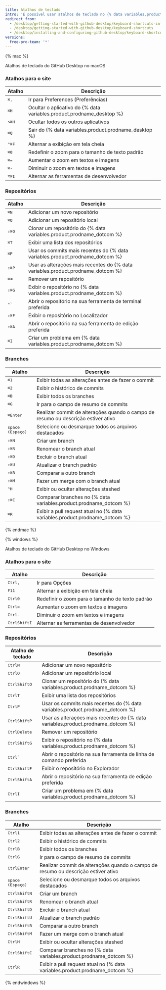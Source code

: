 ```yaml
---
title: Atalhos de teclado
intro: 'É possível usar atalhos de teclado no {% data variables.product.prodname_desktop %}.'
redirect_from:
  - /desktop/getting-started-with-github-desktop/keyboard-shortcuts-in-github-desktop/
  - /desktop/getting-started-with-github-desktop/keyboard-shortcuts
  - /desktop/installing-and-configuring-github-desktop/keyboard-shortcuts
versions:
  free-pro-team: '*'
---
```


{% mac %}

Atalhos de teclado do GitHub Desktop no macOS

### Atalhos para o site

| Atalho                               | Descrição                                                             |
| ------------------------------------ | --------------------------------------------------------------------- |
| <kbd>⌘</kbd><kbd>,</kbd>             | Ir para Preferences (Preferências)                                    |
| <kbd>⌘</kbd><kbd>H</kbd>             | Ocultar o aplicativo do {% data variables.product.prodname_desktop %}
| <kbd>⌥</kbd><kbd>⌘</kbd><kbd>H</kbd> | Ocultar todos os outros aplicativos                                   |
| <kbd>⌘</kbd><kbd>Q</kbd>             | Sair do {% data variables.product.prodname_desktop %}
| <kbd>⌃</kbd><kbd>⌘</kbd><kbd>F</kbd> | Alternar a exibição em tela cheia                                     |
| <kbd>⌘</kbd><kbd>0</kbd>             | Redefinir o zoom para o tamanho de texto padrão                       |
| <kbd>⌘</kbd><kbd>=</kbd>             | Aumentar o zoom em textos e imagens                                   |
| <kbd>⌘</kbd><kbd>-</kbd>             | Diminuir o zoom em textos e imagens                                   |
| <kbd>⌥</kbd><kbd>⌘</kbd><kbd>I</kbd> | Alternar as ferramentas de desenvolvedor                              |

### Repositórios

| Atalho                               | Descrição                                                                        |
| ------------------------------------ | -------------------------------------------------------------------------------- |
| <kbd>⌘</kbd><kbd>N</kbd>             | Adicionar um novo repositório                                                    |
| <kbd>⌘</kbd><kbd>O</kbd>             | Adicionar um repositório local                                                   |
| <kbd>⇧</kbd><kbd>⌘</kbd><kbd>O</kbd> | Clonar um repositório do {% data variables.product.prodname_dotcom %}
| <kbd>⌘</kbd><kbd>T</kbd>             | Exibir uma lista dos repositórios                                                |
| <kbd>⌘</kbd><kbd>P</kbd>             | Usar os commits mais recentes do {% data variables.product.prodname_dotcom %}
| <kbd>⇧</kbd><kbd>⌘</kbd><kbd>P</kbd> | Usar as alterações mais recentes do {% data variables.product.prodname_dotcom %}
| <kbd>⌘</kbd><kbd>⌫</kbd>             | Remover um repositório                                                           |
| <kbd>⇧</kbd><kbd>⌘</kbd><kbd>G</kbd> | Exibir o repositório no {% data variables.product.prodname_dotcom %}
| <kbd>⌃</kbd><kbd>&grave;</kbd>       | Abrir o repositório na sua ferramenta de terminal preferida                      |
| <kbd>⇧</kbd><kbd>⌘</kbd><kbd>F</kbd> | Exibir o repositório no Localizador                                              |
| <kbd>⇧</kbd><kbd>⌘</kbd><kbd>A</kbd> | Abrir o repositório na sua ferramenta de edição preferida                        |
| <kbd>⌘</kbd><kbd>I</kbd>             | Criar um problema em {% data variables.product.prodname_dotcom %}

### Branches

| Atalho                               | Descrição                                                                         |
| ------------------------------------ | --------------------------------------------------------------------------------- |
| <kbd>⌘</kbd><kbd>1</kbd>             | Exibir todas as alterações antes de fazer o commit                                |
| <kbd>⌘</kbd><kbd>2</kbd>             | Exibir o histórico de commits                                                     |
| <kbd>⌘</kbd><kbd>B</kbd>             | Exibir todos os branches                                                          |
| <kbd>⌘</kbd><kbd>G</kbd>             | Ir para o campo de resumo de commits                                              |
| <kbd>⌘</kbd><kbd>Enter</kbd>         | Realizar commit de alterações quando o campo de resumo ou descrição estiver ativo |
| <kbd>space (Espaço)</kbd>            | Selecione ou desmarque todos os arquivos destacados                               |
| <kbd>⇧</kbd><kbd>⌘</kbd><kbd>N</kbd> | Criar um branch                                                                   |
| <kbd>⇧</kbd><kbd>⌘</kbd><kbd>R</kbd> | Renomear o branch atual                                                           |
| <kbd>⇧</kbd><kbd>⌘</kbd><kbd>D</kbd> | Excluir o branch atual                                                            |
| <kbd>⇧</kbd><kbd>⌘</kbd><kbd>U</kbd> | Atualizar o branch padrão                                                         |
| <kbd>⇧</kbd><kbd>⌘</kbd><kbd>B</kbd> | Comparar a outro branch                                                           |
| <kbd>⇧</kbd><kbd>⌘</kbd><kbd>M</kbd> | Fazer um merge com o branch atual                                                 |
| <kbd>⌃</kbd><kbd>H</kbd>             | Exibir ou ocultar alterações stashed                                              |
| <kbd>⇧</kbd><kbd>⌘</kbd><kbd>C</kbd> | Comparar branches no {% data variables.product.prodname_dotcom %}
| <kbd>⌘</kbd><kbd>R</kbd>             | Exibir a pull request atual no {% data variables.product.prodname_dotcom %}

{% endmac %}

{% windows %}

Atalhos de teclado do GitHub Desktop no Windows

### Atalhos para o site

| Atalho                                      | Descrição                                       |
| ------------------------------------------- | ----------------------------------------------- |
| <kbd>Ctrl</kbd><kbd>,</kbd>                 | Ir para Opções                                  |
| <kbd>F11</kbd>                              | Alternar a exibição em tela cheia               |
| <kbd>Ctrl</kbd><kbd>0</kbd>                 | Redefinir o zoom para o tamanho de texto padrão |
| <kbd>Ctrl</kbd><kbd>=</kbd>                 | Aumentar o zoom em textos e imagens             |
| <kbd>Ctrl</kbd><kbd>-</kbd>                 | Diminuir o zoom em textos e imagens             |
| <kbd>Ctrl</kbd><kbd>Shift</kbd><kbd>I</kbd> | Alternar as ferramentas de desenvolvedor        |

### Repositórios

| Atalho de teclado                           | Descrição                                                                        |
| ------------------------------------------- | -------------------------------------------------------------------------------- |
| <kbd>Ctrl</kbd><kbd>N</kbd>                 | Adicionar um novo repositório                                                    |
| <kbd>Ctrl</kbd><kbd>O</kbd>                 | Adicionar um repositório local                                                   |
| <kbd>Ctrl</kbd><kbd>Shift</kbd><kbd>O</kbd> | Clonar um repositório do {% data variables.product.prodname_dotcom %}
| <kbd>Ctrl</kbd><kbd>T</kbd>                 | Exibir uma lista dos repositórios                                                |
| <kbd>Ctrl</kbd><kbd>P</kbd>                 | Usar os commits mais recentes do {% data variables.product.prodname_dotcom %}
| <kbd>Ctrl</kbd><kbd>Shift</kbd><kbd>P</kbd> | Usar as alterações mais recentes do {% data variables.product.prodname_dotcom %}
| <kbd>Ctrl</kbd><kbd>Delete</kbd>            | Remover um repositório                                                           |
| <kbd>Ctrl</kbd><kbd>Shift</kbd><kbd>G</kbd> | Exibir o repositório no {% data variables.product.prodname_dotcom %}
| <kbd>Ctrl</kbd><kbd>&grave;</kbd>           | Abrir o repositório na sua ferramenta de linha de comando preferida              |
| <kbd>Ctrl</kbd><kbd>Shift</kbd><kbd>F</kbd> | Exibir o repositório no Explorador                                               |
| <kbd>Ctrl</kbd><kbd>Shift</kbd><kbd>A</kbd> | Abrir o repositório na sua ferramenta de edição preferida                        |
| <kbd>Ctrl</kbd><kbd>I</kbd>                 | Criar um problema em {% data variables.product.prodname_dotcom %}

### Branches

| Atalho                                      | Descrição                                                                         |
| ------------------------------------------- | --------------------------------------------------------------------------------- |
| <kbd>Ctrl</kbd><kbd>1</kbd>                 | Exibir todas as alterações antes de fazer o commit                                |
| <kbd>Ctrl</kbd><kbd>2</kbd>                 | Exibir o histórico de commits                                                     |
| <kbd>Ctrl</kbd><kbd>B</kbd>                 | Exibir todos os branches                                                          |
| <kbd>Ctrl</kbd><kbd>G</kbd>                 | Ir para o campo de resumo de commits                                              |
| <kbd>Ctrl</kbd><kbd>Enter</kbd>             | Realizar commit de alterações quando o campo de resumo ou descrição estiver ativo |
| <kbd>space (Espaço)</kbd>                   | Selecione ou desmarque todos os arquivos destacados                               |
| <kbd>Ctrl</kbd><kbd>Shift</kbd><kbd>N</kbd> | Criar um branch                                                                   |
| <kbd>Ctrl</kbd><kbd>Shift</kbd><kbd>R</kbd> | Renomear o branch atual                                                           |
| <kbd>Ctrl</kbd><kbd>Shift</kbd><kbd>D</kbd> | Excluir o branch atual                                                            |
| <kbd>Ctrl</kbd><kbd>Shift</kbd><kbd>U</kbd> | Atualizar o branch padrão                                                         |
| <kbd>Ctrl</kbd><kbd>Shift</kbd><kbd>B</kbd> | Comparar a outro branch                                                           |
| <kbd>Ctrl</kbd><kbd>Shift</kbd><kbd>M</kbd> | Fazer um merge com o branch atual                                                 |
| <kbd>Ctrl</kbd><kbd>H</kbd>                 | Exibir ou ocultar alterações stashed                                              |
| <kbd>Ctrl</kbd><kbd>Shift</kbd><kbd>C</kbd> | Comparar branches no {% data variables.product.prodname_dotcom %}
| <kbd>Ctrl</kbd><kbd>R</kbd>                 | Exibir a pull request atual no {% data variables.product.prodname_dotcom %}

{% endwindows %}
